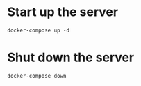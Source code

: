 # Start up the server

```
docker-compose up -d
```


# Shut down the server

```
docker-compose down
```

